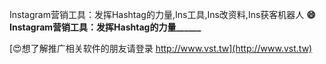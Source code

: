 Instagram营销工具：发挥Hashtag的力量,Ins工具,Ins改资料,Ins获客机器人
**😄Instagram营销工具：发挥Hashtag的力量______**

[😍想了解推广相关软件的朋友请登录 http://www.vst.tw](http://www.vst.tw)



